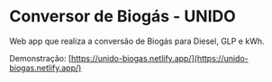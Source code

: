 # Conversor de Biogás - UNIDO

Web app que realiza a conversão de Biogás para Diesel, GLP e kWh.

Demonstração: [https://unido-biogas.netlify.app/](https://unido-biogas.netlify.app/)
